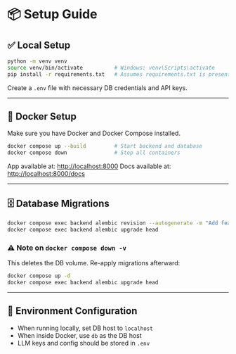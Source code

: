 # 📦 Setup Guide

## ✅ Local Setup

```bash
python -m venv venv
source venv/bin/activate          # Windows: venv\Scripts\activate
pip install -r requirements.txt   # Assumes requirements.txt is present
```

Create a `.env` file with necessary DB credentials and API keys.

---

## 🐳 Docker Setup

Make sure you have Docker and Docker Compose installed.

```bash
docker compose up --build         # Start backend and database
docker compose down               # Stop all containers
```

App available at: [http://localhost:8000](http://localhost:8000)
Docs available at: [http://localhost:8000/docs](http://localhost:8000/docs)

---

## 🗄️ Database Migrations

```bash
docker compose exec backend alembic revision --autogenerate -m "Add feature"
docker compose exec backend alembic upgrade head
```

### ⚠️ Note on `docker compose down -v`

This deletes the DB volume. Re-apply migrations afterward:

```bash
docker compose up -d
docker compose exec backend alembic upgrade head
```

---

## 🔐 Environment Configuration

- When running locally, set DB host to `localhost`
- When inside Docker, use `db` as the DB host
- LLM keys and config should be stored in `.env`
